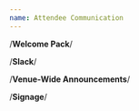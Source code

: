 ```yaml
---
name: Attendee Communication
---
```


/********Welcome Pack********/



/********Slack********/



/********Venue-Wide Announcements********/



/********Signage********/